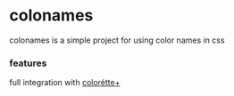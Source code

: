 # colonames
colonames is a simple project for using color names in css

### features
full integration with [colorétte+](https://github.com/Colonames-By-Kanshen)